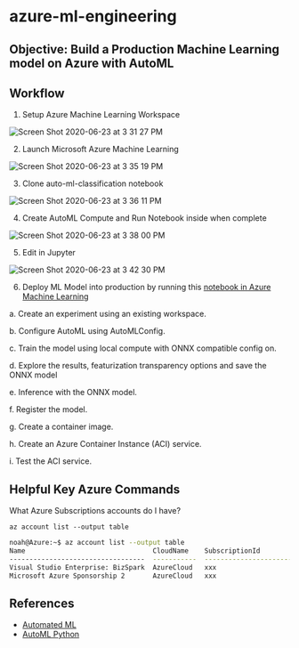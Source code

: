 # azure-ml-engineering

## Objective:  Build a Production Machine Learning model on Azure with AutoML

## Workflow

1.  Setup Azure Machine Learning Workspace

![Screen Shot 2020-06-23 at 3 31 27 PM](https://user-images.githubusercontent.com/58792/85450290-a05d9280-b566-11ea-9124-3b6c97e06bcd.png)


2.  Launch Microsoft Azure Machine Learning

![Screen Shot 2020-06-23 at 3 35 19 PM](https://user-images.githubusercontent.com/58792/85450795-2d085080-b567-11ea-9448-a59f0ac592d8.png)


3.  Clone auto-ml-classification notebook

![Screen Shot 2020-06-23 at 3 36 11 PM](https://user-images.githubusercontent.com/58792/85450980-6214a300-b567-11ea-8d0e-85d87076c9aa.png)

4. Create AutoML Compute and Run Notebook inside  when complete

![Screen Shot 2020-06-23 at 3 38 00 PM](https://user-images.githubusercontent.com/58792/85451163-91c3ab00-b567-11ea-8786-27b37930ace1.png)

5.  Edit in Jupyter

![Screen Shot 2020-06-23 at 3 42 30 PM](https://user-images.githubusercontent.com/58792/85451727-2d551b80-b568-11ea-8ea1-98454e1eaa11.png)

6.  Deploy ML Model into production by running this [notebook in Azure Machine Learning](https://github.com/noahgift/azure-ml-engineering/blob/master/auto_ml_classification_bank_marketing_all_features.ipynb)

a. Create an experiment using an existing workspace.

b. Configure AutoML using AutoMLConfig.

c. Train the model using local compute with ONNX compatible config on.

d. Explore the results, featurization transparency options and save the ONNX model

e. Inference with the ONNX model.

f. Register the model.

g. Create a container image.

h. Create an Azure Container Instance (ACI) service.

i. Test the ACI service.

## Helpful Key Azure Commands

What Azure Subscriptions accounts do I have?

`az account list --output table`

```bash
noah@Azure:~$ az account list --output table
Name                                CloudName    SubscriptionId                        State    IsDefault
----------------------------------  -----------  ------------------------------------  -------  -----------
Visual Studio Enterprise: BizSpark  AzureCloud   xxx                                   Enabled  False
Microsoft Azure Sponsorship 2       AzureCloud   xxx                                   Enabled  True
```


## References


* [Automated ML](https://docs.microsoft.com/en-us/azure/machine-learning/concept-automated-ml)
* [AutoML Python](https://docs.microsoft.com/en-us/azure/machine-learning/tutorial-auto-train-models)
